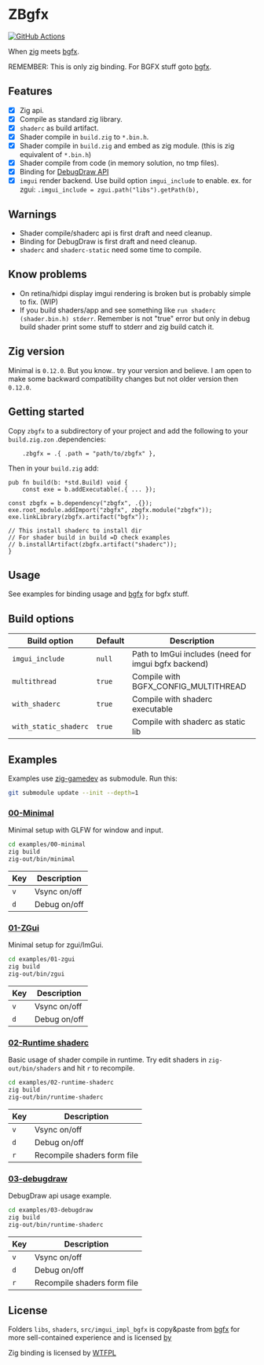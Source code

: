 # ZBgfx

[![GitHub Actions](https://github.com/cyberegoorg/zbgfx/actions/workflows/test.yaml/badge.svg)](https://github.com/cyberegoorg/zbgfx/actions/workflows/test.yaml)

When [zig](https://github.com/ziglang/zig) meets [bgfx](https://github.com/bkaradzic/bgfx).

REMEMBER: This is only zig binding. For BGFX stuff goto [bgfx](https://github.com/bkaradzic/bgfx).

## Features

- [x] Zig api.
- [x] Compile as standard zig library.
- [x] `shaderc` as build artifact.
- [x] Shader compile in `build.zig` to `*.bin.h`.
- [x] Shader compile in `build.zig` and embed as zig module. (this is zig equivalent of `*.bin.h`)
- [x] Shader compile from code (in memory solution, no tmp files).
- [x] Binding for [DebugDraw API](https://github.com/bkaradzic/bgfx/tree/master/examples/common/debugdraw)
- [x] `imgui` render backend. Use build option `imgui_include` to enable. ex. for
  zgui: `.imgui_include = zgui.path("libs").getPath(b),`

## Warnings

- Shader compile/shaderc api is first draft and need cleanup.
- Binding for DebugDraw is first draft and need cleanup.
- `shaderc` and `shaderc-static` need some time to compile.

## Know problems

- On retina/hidpi display imgui rendering is broken but is probably simple to fix. (WIP)
- If you build shaders/app and see something like `run shaderc (shader.bin.h) stderr`.
  Remember is not "true" error but only in debug build shader print some stuff to stderr and zig build catch it.

## Zig version

Minimal is `0.12.0`. But you know.. try your version and believe.
I am open to make some backward compatibility changes but not older version then `0.12.0`.

## Getting started

Copy `zbgfx` to a subdirectory of your project and add the following to your `build.zig.zon` .dependencies:

```zig
    .zbgfx = .{ .path = "path/to/zbgfx" },
```

Then in your `build.zig` add:

```zig
pub fn build(b: *std.Build) void {
    const exe = b.addExecutable(.{ ... });

const zbgfx = b.dependency("zbgfx", .{});
exe.root_module.addImport("zbgfx", zbgfx.module("zbgfx"));
exe.linkLibrary(zbgfx.artifact("bgfx"));

// This install shaderc to install dir
// For shader build in build =D check examples
// b.installArtifact(zbgfx.artifact("shaderc"));
}
```

## Usage

See examples for binding usage and [bgfx](https://github.com/bkaradzic/bgfx) for bgfx stuff.

## Build options

| Build option          | Default | Description                                          |
|-----------------------|---------|------------------------------------------------------|
| `imgui_include`       | `null`  | Path to ImGui includes (need for imgui bgfx backend) |
| `multithread`         | `true`  | Compile with BGFX_CONFIG_MULTITHREAD                 |
| `with_shaderc`        | `true`  | Compile with shaderc executable                      |
| `with_static_shaderc` | `true`  | Compile with shaderc as static lib                   |

## Examples

Examples use [zig-gamedev](https://github.com/zig-gamedev/zig-gamedev) as submodule.
Run this:

```bash
git submodule update --init --depth=1
```

### [00-Minimal](examples/00-minimal/)

Minimal setup with GLFW for window and input.

```sh
cd examples/00-minimal
zig build
zig-out/bin/minimal
```

| Key | Description  |
|-----|--------------|
| `v` | Vsync on/off |
| `d` | Debug on/off |

### [01-ZGui](examples/01-zgui/)

Minimal setup for zgui/ImGui.

```sh
cd examples/01-zgui
zig build
zig-out/bin/zgui
```

| Key | Description  |
|-----|--------------|
| `v` | Vsync on/off |
| `d` | Debug on/off |

### [02-Runtime shaderc](examples/02-runtime-shaderc/)

Basic usage of shader compile in runtime.
Try edit shaders in `zig-out/bin/shaders` and hit `r` to recompile.

```sh
cd examples/02-runtime-shaderc
zig build
zig-out/bin/runtime-shaderc
```

| Key | Description                 |
|-----|-----------------------------|
| `v` | Vsync on/off                |
| `d` | Debug on/off                |
| `r` | Recompile shaders form file |

### [03-debugdraw](examples/03-debugdraw/)

DebugDraw api usage example.

```sh
cd examples/03-debugdraw
zig build
zig-out/bin/runtime-shaderc
```

| Key | Description                 |
|-----|-----------------------------|
| `v` | Vsync on/off                |
| `d` | Debug on/off                |
| `r` | Recompile shaders form file |

## License

Folders `libs`, `shaders`, `src/imgui_impl_bgfx` is copy&paste from [bgfx](https://github.com/bkaradzic/bgfx) for more
sell-contained experience and is licensed [by](https://github.com/bkaradzic/bgfx/blob/master/LICENSE)

Zig binding is licensed by [WTFPL](LICENSE)
